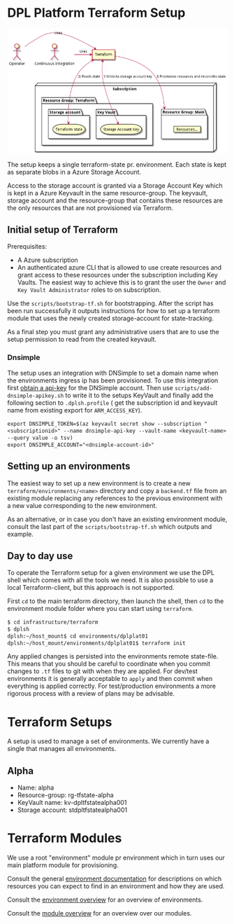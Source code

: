 # DPL Platform Terraform Setup

![](../../documentation/diagrams/render-png/terraform_overview.png)

The setup keeps a single terraform-state pr. environment. Each state is kept as
separate blobs in a Azure Storage Account.

Access to the storage account is granted via a Storage Account Key which is
kept in a Azure Keyvault in the same resource-group. The keyvault, storage account
and the resource-group that contains these resources are the only resources
that are not provisioned via Terraform.

## Initial setup of Terraform

Prerequisites:

- A Azure subscription
- An authenticated azure CLI that is allowed to use create resources and grant
  access to these resources under the subscription including Key Vaults.
  The easiest way to achieve this is to grant the user the `Owner` and `Key Vault Administrator`
  roles to on subscription.

Use the `scripts/bootstrap-tf.sh` for bootstrapping. After the script has been
run successfully it outputs instructions for how to set up a terraform module
that uses the newly created storage-account for state-tracking.

As a final step you must grant any administrative users that are to use the setup
permission to read from the created keyvault.

### Dnsimple

The setup uses an integration with DNSimple to set a domain name when the
environments ingress ip has been provisioned. To use this integration first
[obtain a api-key](https://support.dnsimple.com/articles/api-access-token/) for
the DNSimple account. Then use `scripts/add-dnsimple-apikey.sh` to write it to
the setups KeyVault and finally add the following section to `.dplsh.profile` (
get the subscription id and keyvault name from existing export for `ARM_ACCESS_KEY`).

```shell
export DNSIMPLE_TOKEN=$(az keyvault secret show --subscription "<subscriptionid>" --name dnsimple-api-key --vault-name <keyvault-name> --query value -o tsv)
export DNSIMPLE_ACCOUNT="<dnsimple-account-id>"
```

## Setting up an environments

The easiest way to set up a new environment is to create a new `terraform/environments/<name>`
directory and copy a `backend.tf` file from an existing module replacing any
references to the previous environment with a new value corresponding to the new
environment.

As an alternative, or in case you don't have an existing environment module,
consult the last part of the `scripts/bootstrap-tf.sh` which outputs and example.

## Day to day use

To operate the Terraform setup for a given environment we use the DPL shell
which comes with all the tools we need. It is also possible to use a local
Terraform-client, but this approach is not supported.

First `cd` to the main terraform directory, then launch the shell, then `cd` to
the environment module folder where you can start using `terraform`.

```shell
$ cd infrastructure/terraform
$ dplsh
dplsh:~/host_mount$ cd environments/dplplat01
dplsh:~/host_mount/environments/dplplat01$ terraform init
```

Any applied changes is persisted into the environments remote state-file. This
means that you should be careful to coordinate when you commit changes to
`.tf` files to git with when they are applied. For dev/test environments it is
generally acceptable to `apply` and then commit when everything is applied
correctly. For test/production environments a more rigorous process with a
review of plans may be advisable.

# Terraform Setups

A setup is used to manage a set of environments. We currently have a single that
manages all environments.

## Alpha

- Name: alpha
- Resource-group: rg-tfstate-alpha
- KeyVault name: kv-dpltfstatealpha001
- Storage account: stdpltfstatealpha001

# Terraform Modules

We use a root "environment" module pr environment which in turn uses our main
platform module for provisioning.

Consult the general [environment documentation](../../documentation/platform-environment.md)
for descriptions on which resources you can expect to find in an environment and
how they are used.

Consult the [environment overview](environments/README.md) for an overview of
environments.

Consult the [module overview](modules/README.md) for an overview over our
modules.
